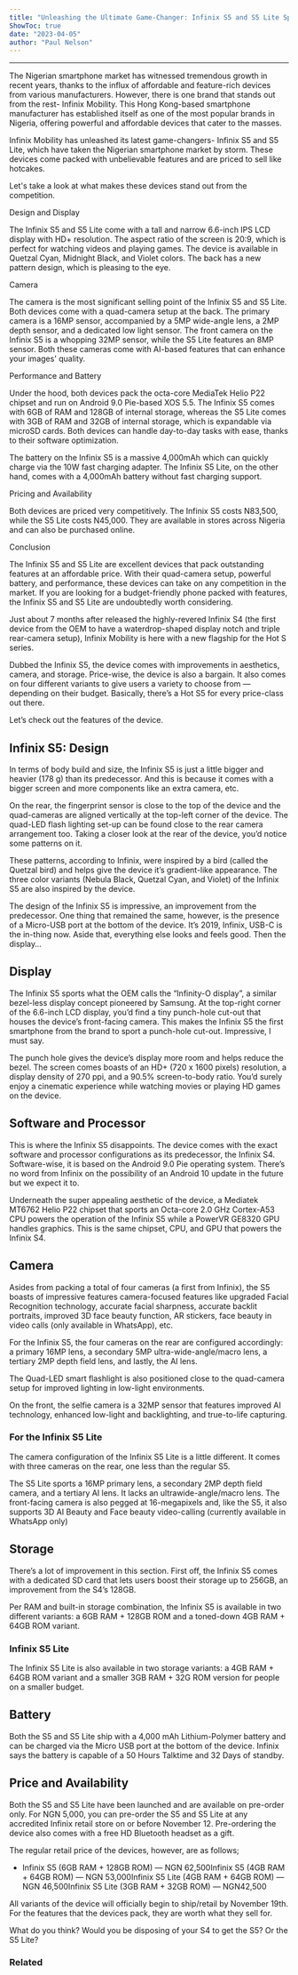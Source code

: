 ```yaml
---
title: "Unleashing the Ultimate Game-Changer: Infinix S5 and S5 Lite Spark A Revolution in Nigeria with Unbelievable Features and Price!"
ShowToc: true 
date: "2023-04-05"
author: "Paul Nelson"
---
```

*****
The Nigerian smartphone market has witnessed tremendous growth in recent years, thanks to the influx of affordable and feature-rich devices from various manufacturers. However, there is one brand that stands out from the rest- Infinix Mobility. This Hong Kong-based smartphone manufacturer has established itself as one of the most popular brands in Nigeria, offering powerful and affordable devices that cater to the masses.

Infinix Mobility has unleashed its latest game-changers- Infinix S5 and S5 Lite, which have taken the Nigerian smartphone market by storm. These devices come packed with unbelievable features and are priced to sell like hotcakes.

Let's take a look at what makes these devices stand out from the competition.

Design and Display

The Infinix S5 and S5 Lite come with a tall and narrow 6.6-inch IPS LCD display with HD+ resolution. The aspect ratio of the screen is 20:9, which is perfect for watching videos and playing games. The device is available in Quetzal Cyan, Midnight Black, and Violet colors. The back has a new pattern design, which is pleasing to the eye.

Camera

The camera is the most significant selling point of the Infinix S5 and S5 Lite. Both devices come with a quad-camera setup at the back. The primary camera is a 16MP sensor, accompanied by a 5MP wide-angle lens, a 2MP depth sensor, and a dedicated low light sensor. The front camera on the Infinix S5 is a whopping 32MP sensor, while the S5 Lite features an 8MP sensor. Both these cameras come with AI-based features that can enhance your images' quality.

Performance and Battery

Under the hood, both devices pack the octa-core MediaTek Helio P22 chipset and run on Android 9.0 Pie-based XOS 5.5. The Infinix S5 comes with 6GB of RAM and 128GB of internal storage, whereas the S5 Lite comes with 3GB of RAM and 32GB of internal storage, which is expandable via microSD cards. Both devices can handle day-to-day tasks with ease, thanks to their software optimization.

The battery on the Infinix S5 is a massive 4,000mAh which can quickly charge via the 10W fast charging adapter. The Infinix S5 Lite, on the other hand, comes with a 4,000mAh battery without fast charging support.

Pricing and Availability

Both devices are priced very competitively. The Infinix S5 costs N83,500, while the S5 Lite costs N45,000. They are available in stores across Nigeria and can also be purchased online.

Conclusion

The Infinix S5 and S5 Lite are excellent devices that pack outstanding features at an affordable price. With their quad-camera setup, powerful battery, and performance, these devices can take on any competition in the market. If you are looking for a budget-friendly phone packed with features, the Infinix S5 and S5 Lite are undoubtedly worth considering.


Just about 7 months after released the highly-revered Infinix S4 (the first device from the OEM to have a waterdrop-shaped display notch and triple rear-camera setup), Infinix Mobility is here with a new flagship for the Hot S series.
 
Dubbed the Infinix S5, the device comes with improvements in aesthetics, camera, and storage. Price-wise, the device is also a bargain. It also comes on four different variants to give users a variety to choose from — depending on their budget. Basically, there’s a Hot S5 for every price-class out there.
 
Let’s check out the features of the device.
 
## Infinix S5: Design
 
In terms of body build and size, the Infinix S5 is just a little bigger and heavier (178 g) than its predecessor. And this is because it comes with a bigger screen and more components like an extra camera, etc.
 
On the rear, the fingerprint sensor is close to the top of the device and the quad-cameras are aligned vertically at the top-left corner of the device. The quad-LED flash lighting set-up can be found close to the rear camera arrangement too. Taking a closer look at the rear of the device, you’d notice some patterns on it.
 
These patterns, according to Infinix, were inspired by a bird (called the Quetzal bird) and helps give the device it’s gradient-like appearance. The three color variants (Nebula Black, Quetzal Cyan, and Violet) of the Infinix S5 are also inspired by the device.
 
The design of the Infinix S5 is impressive, an improvement from the predecessor. One thing that remained the same, however, is the presence of a Micro-USB port at the bottom of the device. It’s 2019, Infinix, USB-C is the in-thing now. Aside that, everything else looks and feels good. Then the display…
 
## Display
 
The Infinix S5 sports what the OEM calls the “Infinity-O display”, a similar bezel-less display concept pioneered by Samsung. At the top-right corner of the 6.6-inch LCD display, you’d find a tiny punch-hole cut-out that houses the device’s front-facing camera. This makes the Infinix S5 the first smartphone from the brand to sport a punch-hole cut-out. Impressive, I must say.
 
The punch hole gives the device’s display more room and helps reduce the bezel. The screen comes boasts of an HD+ (720 x 1600 pixels) resolution, a display density of 270 ppi, and a 90.5% screen-to-body ratio. You’d surely enjoy a cinematic experience while watching movies or playing HD games on the device.
 
## Software and Processor
 
This is where the Infinix S5 disappoints. The device comes with the exact software and processor configurations as its predecessor, the Infinix S4. Software-wise, it is based on the Android 9.0 Pie operating system. There’s no word from Infinix on the possibility of an Android 10 update in the future but we expect it to.
 
Underneath the super appealing aesthetic of the device, a Mediatek MT6762 Helio P22 chipset that sports an Octa-core 2.0 GHz Cortex-A53 CPU powers the operation of the Infinix S5 while a PowerVR GE8320 GPU handles graphics. This is the same chipset, CPU, and GPU that powers the Infinix S4.
 
## Camera
 
Asides from packing a total of four cameras (a first from Infinix), the S5 boasts of impressive features camera-focused features like upgraded Facial Recognition technology, accurate facial sharpness, accurate backlit portraits, improved 3D face beauty function, AR stickers, face beauty in video calls (only available in WhatsApp), etc.
 
For the Infinix S5, the four cameras on the rear are configured accordingly: a primary 16MP lens, a secondary 5MP ultra-wide-angle/macro lens, a tertiary 2MP depth field lens, and lastly, the AI lens.
 
The Quad-LED smart flashlight is also positioned close to the quad-camera setup for improved lighting in low-light environments.
 
On the front, the selfie camera is a 32MP sensor that features improved AI technology, enhanced low-light and backlighting, and true-to-life capturing.
 
### For the Infinix S5 Lite
 
The camera configuration of the Infinix S5 Lite is a little different. It comes with three cameras on the rear, one less than the regular S5.
 
The S5 Lite sports a 16MP primary lens, a secondary 2MP depth field camera, and a tertiary AI lens. It lacks an ultrawide-angle/macro lens. The front-facing camera is also pegged at 16-megapixels and, like the S5, it also supports 3D AI Beauty and Face beauty video-calling (currently available in WhatsApp only)
 
## Storage
 
There’s a lot of improvement in this section. First off, the Infinix S5 comes with a dedicated SD card that lets users boost their storage up to 256GB, an improvement from the S4’s 128GB.
 
Per RAM and built-in storage combination, the Infinix S5 is available in two different variants: a 6GB RAM + 128GB ROM and a toned-down 4GB RAM + 64GB ROM variant.
 
### Infinix S5 Lite
 
The Infinix S5 Lite is also available in two storage variants: a 4GB RAM + 64GB ROM variant and a smaller 3GB RAM + 32G ROM version for people on a smaller budget.
 
## Battery
 
Both the S5 and S5 Lite ship with a 4,000 mAh Lithium-Polymer battery and can be charged via the Micro USB port at the bottom of the device. Infinix says the battery is capable of a 50 Hours Talktime and 32 Days of standby.
 
## Price and Availability
 
Both the S5 and S5 Lite have been launched and are available on pre-order only. For NGN 5,000, you can pre-order the S5 and S5 Lite at any accredited Infinix retail store on or before November 12. Pre-ordering the device also comes with a free HD Bluetooth headset as a gift.
 
The regular retail price of the devices, however, are as follows;
 
- Infinix S5 (6GB RAM + 128GB ROM) — NGN 62,500Infinix S5 (4GB RAM + 64GB ROM) — NGN 53,000Infinix S5 Lite (4GB RAM + 64GB ROM) — NGN 46,500Infinix S5 Lite (3GB RAM + 32GB ROM) — NGN42,500

 
All variants of the device will officially begin to ship/retail by November 19th. For the features that the devices pack, they are worth what they sell for.
 
What do you think? Would you be disposing of your S4 to get the S5? Or the S5 Lite?
 
### Related



